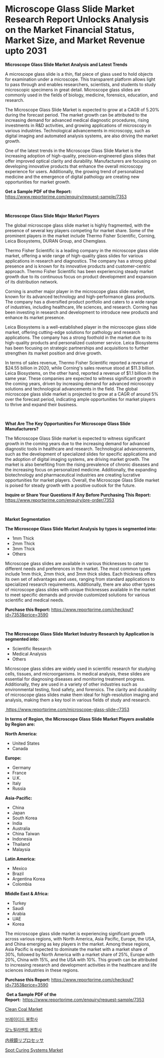 <p><h1>Microscope Glass Slide Market Research Report Unlocks Analysis on the Market Financial Status, Market Size, and Market Revenue upto 2031</h1></p><p><strong>Microscope Glass Slide Market Analysis and Latest Trends</strong></p>
<p><p>A microscope glass slide is a thin, flat piece of glass used to hold objects for examination under a microscope. This transparent platform allows light to pass through and enables researchers, scientists, and students to study microscopic specimens in great detail. Microscope glass slides are commonly used in the fields of biology, medicine, forensics, education, and research.</p><p>The Microscope Glass Slide Market is expected to grow at a CAGR of 5.20% during the forecast period. The market growth can be attributed to the increasing demand for advanced medical diagnostic procedures, rising investments in R&D activities, and growing applications of microscopy in various industries. Technological advancements in microscopy, such as digital imaging and automated analysis systems, are also driving the market growth.</p><p>One of the latest trends in the Microscope Glass Slide Market is the increasing adoption of high-quality, precision-engineered glass slides that offer improved optical clarity and durability. Manufacturers are focusing on developing innovative products that enhance the overall microscopy experience for users. Additionally, the growing trend of personalized medicine and the emergence of digital pathology are creating new opportunities for market growth.</p></p>
<p><strong>Get a Sample PDF of the Report:&nbsp;</strong> <a href="https://www.reportprime.com/enquiry/request-sample/7353">https://www.reportprime.com/enquiry/request-sample/7353</a></p>
<p>&nbsp;</p>
<p><strong>Microscope Glass Slide Major Market Players</strong></p>
<p><p>The global microscope glass slide market is highly fragmented, with the presence of several key players competing for market share. Some of the prominent players in the market include Thermo Fisher Scientific, Corning, Leica Biosystems, DURAN Group, and Chemglass.</p><p>Thermo Fisher Scientific is a leading company in the microscope glass slide market, offering a wide range of high-quality glass slides for various applications in research and diagnostics. The company has a strong global presence and is known for its innovative products and customer-centric approach. Thermo Fisher Scientific has been experiencing steady market growth due to its continuous focus on product development and expansion of its distribution network.</p><p>Corning is another major player in the microscope glass slide market, known for its advanced technology and high-performance glass products. The company has a diversified product portfolio and caters to a wide range of industries, including healthcare, life sciences, and research. Corning has been investing in research and development to introduce new products and enhance its market presence.</p><p>Leica Biosystems is a well-established player in the microscope glass slide market, offering cutting-edge solutions for pathology and research applications. The company has a strong foothold in the market due to its high-quality products and personalized customer service. Leica Biosystems has been focusing on strategic partnerships and acquisitions to further strengthen its market position and drive growth.</p><p>In terms of sales revenue, Thermo Fisher Scientific reported a revenue of $24.55 billion in 2020, while Corning's sales revenue stood at $11.3 billion. Leica Biosystems, on the other hand, reported a revenue of $1.1 billion in the same year. These companies are expected to witness significant growth in the coming years, driven by increasing demand for advanced microscopy solutions and technological advancements in the field. The global microscope glass slide market is projected to grow at a CAGR of around 5% over the forecast period, indicating ample opportunities for market players to thrive and expand their business.</p></p>
<p>&nbsp;</p>
<p><strong>What Are The Key Opportunities For Microscope Glass Slide Manufacturers?</strong></p>
<p><p>The Microscope Glass Slide market is expected to witness significant growth in the coming years due to the increasing demand for advanced diagnostic tools in healthcare and research. Technological advancements, such as the development of specialized slides for specific applications and the adoption of digital imaging systems, are driving market growth. The market is also benefiting from the rising prevalence of chronic diseases and the increasing focus on personalized medicine. Additionally, the expanding biotechnology and pharmaceutical industries are creating lucrative opportunities for market players. Overall, the Microscope Glass Slide market is poised for steady growth with a positive outlook for the future.</p></p>
<p><strong>Inquire or Share Your Questions If Any Before Purchasing This Report:</strong> <a href="https://www.reportprime.com/enquiry/pre-order/7353">https://www.reportprime.com/enquiry/pre-order/7353</a></p>
<p>&nbsp;</p>
<p><strong>Market Segmentation</strong></p>
<p><strong>The Microscope Glass Slide Market Analysis by types is segmented into:</strong></p>
<p><ul><li>1mm Thick</li><li>2mm Thick</li><li>3mm Thick</li><li>Others</li></ul></p>
<p><p>Microscope glass slides are available in various thicknesses to cater to different needs and preferences in the market. The most common types include 1mm thick, 2mm thick, and 3mm thick slides. Each thickness offers its own set of advantages and uses, ranging from standard applications to specialized research requirements. Additionally, there are also other types of microscope glass slides with unique thicknesses available in the market to meet specific demands and provide customized solutions for various scientific and medical needs.</p></p>
<p><strong>Purchase this Report:&nbsp;</strong><a href="https://www.reportprime.com/checkout?id=7353&price=3590">https://www.reportprime.com/checkout?id=7353&price=3590</a></p>
<p>&nbsp;</p>
<p><strong>The Microscope Glass Slide Market Industry Research by Application is segmented into:</strong></p>
<p><ul><li>Scientific Research</li><li>Medical Analysis</li><li>Others</li></ul></p>
<p><p>Microscope glass slides are widely used in scientific research for studying cells, tissues, and microorganisms. In medical analysis, these slides are essential for diagnosing diseases and monitoring treatment progress. Additionally, they are used in a variety of other industries such as environmental testing, food safety, and forensics. The clarity and durability of microscope glass slides make them ideal for high-resolution imaging and analysis, making them a key tool in various fields of study and research.</p></p>
<p><a href="https://www.reportprime.com/microscope-glass-slide-r7353">&nbsp;https://www.reportprime.com/microscope-glass-slide-r7353</a></p>
<p><strong>In terms of Region, the Microscope Glass Slide Market Players available by Region are:</strong></p>
<p>
    <p> <strong> North America: </strong>
        <ul>
            <li>United States</li>
            <li>Canada</li>
        </ul>
        </p> 
    <p> <strong> Europe: </strong>
        <ul>
            <li>Germany</li>
            <li>France</li>
            <li>U.K.</li>
            <li>Italy</li>
            <li>Russia</li>
        </ul>
        </p> 
    <p> <strong> Asia-Pacific: </strong>
        <ul>
            <li>China</li>
            <li>Japan</li>
            <li>South Korea</li>
            <li>India</li>
            <li>Australia</li>
            <li>China Taiwan</li>
            <li>Indonesia</li>
            <li>Thailand</li>
            <li>Malaysia</li>
        </ul>
        </p> 
    <p> <strong> Latin America: </strong>
        <ul>
            <li>Mexico</li>
            <li>Brazil</li>
            <li>Argentina Korea</li>
            <li>Colombia</li>
        </ul>
        </p> 
    <p> <strong> Middle East & Africa: </strong>
        <ul>
            <li>Turkey</li>
            <li>Saudi</li>
            <li>Arabia</li>
            <li>UAE</li>
            <li>Korea</li>
        </ul>
    </p>
    </p>
<p><p>The microscope glass slide market is experiencing significant growth across various regions, with North America, Asia Pacific, Europe, the USA, and China emerging as key players in the market. Among these regions, Asia Pacific is expected to dominate the market with a market share of 30%, followed by North America with a market share of 25%, Europe with 20%, China with 15%, and the USA with 10%. This growth can be attributed to increasing research and development activities in the healthcare and life sciences industries in these regions.</p></p>
<p><strong>Purchase this Report: </strong><a href="https://www.reportprime.com/checkout?id=7353&price=3590">https://www.reportprime.com/checkout?id=7353&price=3590</a></p>
<p>&nbsp;<strong>Get a Sample PDF of the Report:&nbsp;&nbsp;</strong><a href="https://www.reportprime.com/enquiry/request-sample/7353">https://www.reportprime.com/enquiry/request-sample/7353</a></p>
<p><strong></strong></p>
<p><p><a href="https://www.linkedin.com/pulse/clean-coal-market-size-growing-forecasted-period-from-2024-2031-fblge?trackingId=6UZ8D9E8%2B1m2zYNXQmsqiw%3D%3D">Clean Coal Market</a></p><p><a href="https://github.com/iansanftyord09878/Market-Research-Report-List-1/blob/main/878534422820.md">브레이디드 봉합사</a></p><p><a href="https://github.com/Skyleitney456456/Market-Research-Report-List-1/blob/main/737966622819.md">모노필라멘트 봉합사</a></p><p><a href="https://github.com/LeanneBruen2023/Market-Research-Report-List-1/blob/main/916425324294.md">内視鏡リプロセッサ</a></p><p><a href="https://github.com/yemakinde/Market-Research-Report-List-2/blob/main/spot-curing-systems-market.md">Spot Curing Systems Market</a></p></p>